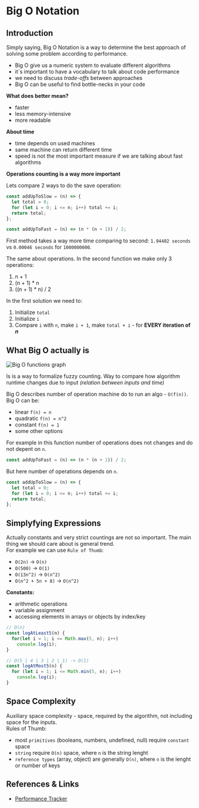 # Big O Notation

## Introduction

Simply saying, Big O Notation is a way to determine the best approach of solving some problem according to performance.

- Big O give us a numeric system to evaluate different algorithms
- it`s important to have a vocabulary to talk about code performance
- we need to discuss _trade-offs_ between approaches
- Big O can be useful to find bottle-necks in your code

**What does better mean?**

- faster
- less memory-intensive
- more readable

**About time**

- time depends on used machines
- same machine can return different time
- speed is not the most important measure if we are talking about fast algorithms

**Operations counting is a way more important**

Lets compare 2 ways to do the save operation:

```js
const addUpToSlow = (n) => {
  let total = 0;
  for (let i = 0; i <= n; i++) total += i;
  return total;
};

const addUpToFast = (n) => (n * (n + 1)) / 2;
```

First method takes a way more time comparing to second: `1.94402 seconds` vs `0.00046 seconds` for `1000000000`.

The same about operations. In the second function we make only 3 operations:

1. n + 1
2. (n + 1) \* n
3. ((n + 1) \* n) / 2

In the first solution we need to:

1. Initialize `total`
2. Initialize `i`
3. Compare `i` with `n`, make `i + 1`, make `total + i` - for **EVERY iteration of _n_**

## What Big O actually is

![Big O functions graph](../../../_images/big-o-notation.jpg)

Is is a way to formalize fuzzy counting. Way to compare how algorithm runtime changes due to input _(relation between inputs and time)_

Big O describes number of operation machine do to run an algo - `O(f(n))`.  
Big O can be:

- linear `f(n) = n`
- quadratic `f(n) = n^2`
- constant `f(n) = 1`
- some other options

For example in this function number of operations does not changes and do not depent on `n`.

```js
const addUpToFast = (n) => (n * (n + 1)) / 2;
```

But here number of operations depends on `n`.

```js
const addUpToSlow = (n) => {
  let total = 0;
  for (let i = 0; i <= n; i++) total += i;
  return total;
};
```

## Simplyfying Expressions

Actually constants and very strict countings are not so important. The main thing we should care about is general trend.  
For example we can use `Rule of Thumb`:

- `O(2n)` -> `O(n)`
- `O(500)` -> `O(1)`
- `O(13n^2)` -> `O(n^2)`
- `O(n^2 + 5n + 8)` -> `O(n^2)`

**Constants:**

- arithmetic operations
- variable assignment
- accessing elements in arrays or objects by index/key

```js
// O(n)
const logAtLeast5(n) {
  for(let i = 1; i <= Math.max(5, n); i++)
    console.log(i);
}

// O(5 | 4 | 3 | 2 | 1) -> O(1)
const logAtMost5(n) {
  for (let i = 1; i <= Math.min(5, n); i++)
    console.log(i);
}
```

## Space Complexity

Auxiliary space complexity - space, required by the algorithm, not including space for the inputs.  
Rules of Thumb:

- most `primitives` (booleans, numbers, undefined, null) require `constant` space
- `string` require `O(n)` space, where `n` is the string lenght
- `reference types` (array, object) are generally `O(n)`, where `n` is the lenght or number of keys

## References & Links

- [Performance Tracker](https://rithmschool.github.io/function-timer-demo/)
